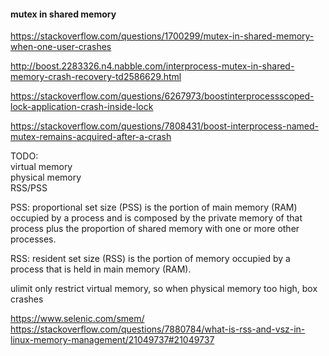 #### mutex in shared memory

https://stackoverflow.com/questions/1700299/mutex-in-shared-memory-when-one-user-crashes

http://boost.2283326.n4.nabble.com/interprocess-mutex-in-shared-memory-crash-recovery-td2586629.html

https://stackoverflow.com/questions/6267973/boostinterprocessscoped-lock-application-crash-inside-lock

https://stackoverflow.com/questions/7808431/boost-interprocess-named-mutex-remains-acquired-after-a-crash

TODO:  
virtual memory  
physical memory  
RSS/PSS  

PSS: proportional set size (PSS) is the portion of main memory (RAM) occupied by a process and is composed by the private memory of that process plus the proportion of shared memory with one or more other processes. 

RSS: resident set size (RSS) is the portion of memory occupied by a process that is held in main memory (RAM).  

ulimit only restrict virtual memory, so when physical memory too high, box crashes  

https://www.selenic.com/smem/  
https://stackoverflow.com/questions/7880784/what-is-rss-and-vsz-in-linux-memory-management/21049737#21049737  
